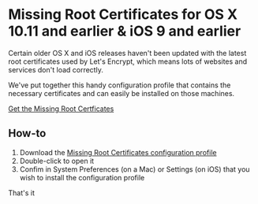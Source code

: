# Missing Root Certificates for OS X 10.11 and earlier & iOS 9 and earlier
Certain older OS X and iOS releases haven't been updated with the latest root certificates used by Let's Encrypt, which means lots of websites and services don't load correctly.

We've put together this handy configuration profile that contains the necessary certificates and can easily be installed on those machines.

[Get the Missing Root Certficates](https://github.com/equinux/get-missing-root-certificates/blob/main/missing-root-certificates.mobileconfig)



## How-to
1. Download the [Missing Root Certificates configuration profile](https://github.com/equinux/get-missing-root-certificates/blob/main/missing-root-certificates.mobileconfig)
2. Double-click to open it
3. Confim in System Preferences (on a Mac) or Settings (on iOS) that you wish to install the configuration profile

That's it
